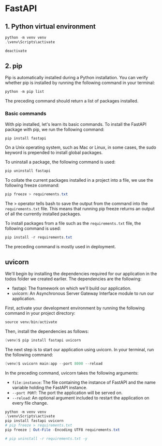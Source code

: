 # FastAPI

## 1. Python virtual environment

```powershell
python -m venv venv
.\venv\Scripts\activate
```

```powershell
deactivate
```

## 2. pip

Pip is automatically installed during a Python installation. You can verify whether pip is
installed by running the following command in your terminal:

```powershell
python -m pip list
```

The preceding command should return a list of packages installed.

### Basic commands

With pip installed, let's learn its basic commands. To install the FastAPI package with
pip, we run the following command:

```powershell
pip install fastapi
```

On a Unix operating system, such as Mac or Linux, in some cases, the sudo keyword is
prepended to install global packages.

To uninstall a package, the following command is used:

```powershell
pip uninstall fastapi
```

To collate the current packages installed in a project into a file, we use the following
freeze command:

```powershell
pip freeze > requirements.txt
```

The > operator tells bash to save the output from the command into the
`requirements.txt` file. This means that running pip freeze returns an output of
all the currently installed packages.

To install packages from a file such as the `requirements.txt` file, the following
command is used:

```powershell
pip install -r requirements.txt
```

The preceding command is mostly used in deployment.

## uvicorn

We'll begin by installing the dependencies required for our application in the todos
folder we created earlier. The dependencies are the following:

- fastapi: The framework on which we'll build our application.
- uvicorn: An Asynchronous Server Gateway Interface module to run our application.

First, activate your development environment by running the following command in your
project directory:

```powershell
source venv/bin/activate
```

Then, install the dependencies as follows:

```powershell
(venv)$ pip install fastapi uvicorn
```

The next step is to start our application using uvicorn. In your terminal, run the
following command:

```powershell
(venv)$ uvicorn main:app --port 8000 --reload
```

In the preceding command, uvicorn takes the following arguments:

- `file:instance`: The file containing the instance of FastAPI and the name
  variable holding the FastAPI instance.
- `--port PORT`: The port the application will be served on.
- `--reload`: An optional argument included to restart the application on every
  file change.

```powershell
python -m venv venv
.\venv\Scripts\activate
pip install fastapi uvicorn
# pip freeze > requirements.txt
pip freeze | Out-File -Encoding UTF8 requirements.txt

# pip uninstall -r requirements.txt -y
```
